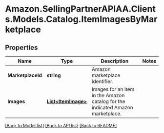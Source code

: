# Amazon.SellingPartnerAPIAA.Clients.Models.Catalog.ItemImagesByMarketplace
## Properties

Name | Type | Description | Notes
------------ | ------------- | ------------- | -------------
**MarketplaceId** | **string** | Amazon marketplace identifier. | 
**Images** | [**List&lt;ItemImage&gt;**](ItemImage.md) | Images for an item in the Amazon catalog for the indicated Amazon marketplace. | 

[[Back to Model list]](../README.md#documentation-for-models) [[Back to API list]](../README.md#documentation-for-api-endpoints) [[Back to README]](../README.md)

